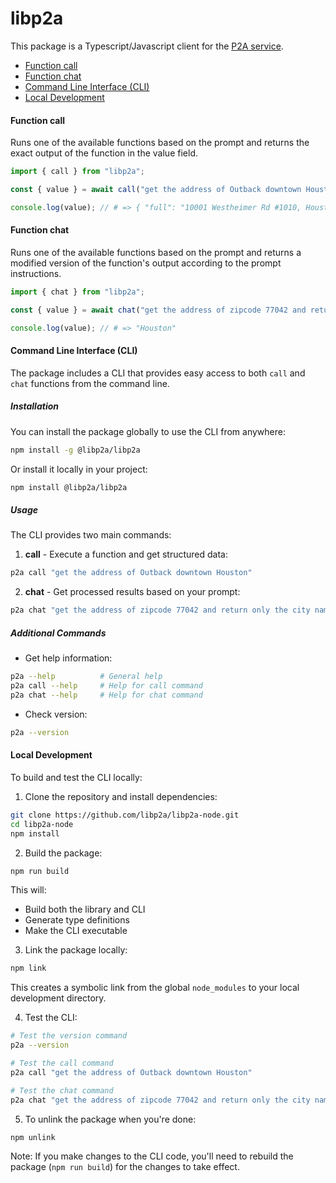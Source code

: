 # libp2a

This package is a Typescript/Javascript client for the [P2A service](https://p2a.telescope.chat/api/v1/docs).

* [Function call](#function-call)
* [Function chat](#function-chat)
* [Command Line Interface (CLI)](#command-line-interface-cli)
* [Local Development](#local-development)


#### Function call

Runs one of the available functions based on the prompt and returns the exact
output of the function in the value field.

```ts
import { call } from "libp2a";

const { value } = await call("get the address of Outback downtown Houston");

console.log(value); // # => { "full": "10001 Westheimer Rd #1010, Houston, TX 77042, USA", "postal_code": "77042", "street_name": "Westheimer Road", "complement": "1010", "neighborhood": "Westside", "city_name": "Houston", "state_name": "Texas", "state_code": "TX", "country_name": "United States", "country_code": "US" }
```

#### Function chat

Runs one of the available functions based on the prompt and returns a modified
version of the function's output according to the prompt instructions.

```ts
import { chat } from "libp2a";

const { value } = await chat("get the address of zipcode 77042 and return only the city name")

console.log(value); // # => "Houston"
```

#### Command Line Interface (CLI)

The package includes a CLI that provides easy access to both `call` and `chat` functions from the command line.

##### Installation

You can install the package globally to use the CLI from anywhere:

```bash
npm install -g @libp2a/libp2a
```

Or install it locally in your project:

```bash
npm install @libp2a/libp2a
```

##### Usage

The CLI provides two main commands:

1. **call** - Execute a function and get structured data:
```bash
p2a call "get the address of Outback downtown Houston"
```

2. **chat** - Get processed results based on your prompt:
```bash
p2a chat "get the address of zipcode 77042 and return only the city name"
```

##### Additional Commands

- Get help information:
```bash
p2a --help          # General help
p2a call --help     # Help for call command
p2a chat --help     # Help for chat command
```

- Check version:
```bash
p2a --version
```

#### Local Development

To build and test the CLI locally:

1. Clone the repository and install dependencies:
```bash
git clone https://github.com/libp2a/libp2a-node.git
cd libp2a-node
npm install
```

2. Build the package:
```bash
npm run build
```
This will:
- Build both the library and CLI
- Generate type definitions
- Make the CLI executable

3. Link the package locally:
```bash
npm link
```
This creates a symbolic link from the global `node_modules` to your local development directory.

4. Test the CLI:
```bash
# Test the version command
p2a --version

# Test the call command
p2a call "get the address of Outback downtown Houston"

# Test the chat command
p2a chat "get the address of zipcode 77042 and return only the city name"
```

5. To unlink the package when you're done:
```bash
npm unlink
```

Note: If you make changes to the CLI code, you'll need to rebuild the package (`npm run build`) for the changes to take effect.
